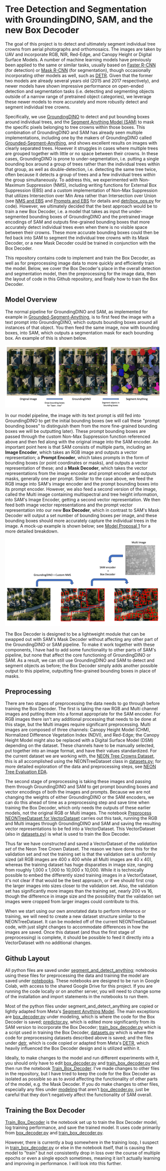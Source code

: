 # Tree Detection and Segmentation with GroundingDINO, SAM, and the new Box Decoder

The goal of this project is to detect and ultimately segment individual tree crowns from aerial photographs and orthomosaics. The images are taken by UAV and incorporate RGB, NIR, Red-Edge, and Canopy Height or Digital Surface Models. A number of machine learning models have previously been applied to the same or similar tasks, usually based on [Faster R-CNN](https://arxiv.org/abs/1506.01497) (for detection) or [Mask R-CNN](https://arxiv.org/abs/1703.06870) (for segmentation), though occasionally incorporating other models as well, such as [DETR](https://arxiv.org/abs/2005.12872). Given that the former two models are already several years old (2015 and 2017 respectively), and newer models have shown impressive performance on open-ended detection and segmentation tasks (i.e. detecting and segmenting objects outside of a narrow range of pretrained object categories), we leverage these newer models to more accurately and more robustly detect and segment individual tree crowns.

Specifically, we use [GroundingDINO](https://arxiv.org/abs/2303.05499) to detect and put bounding boxes around individual trees, and the [Segment Anything Model (SAM)](https://arxiv.org/abs/2304.02643) to mask the specific pixels belonging to tree crowns within those boxes. This combination of GroundingDINO and SAM has already seen multiple implementations, including one by the makers of GroundingDINO called [Grounded-Segment-Anything](https://github.com/IDEA-Research/Grounded-Segment-Anything), and shows excellent results on images with clearly separated trees. However it struggles in cases where multiple trees are grouped together with little or no space between their crowns. In these cases, GroundingDINO is prone to under-segmentation, i.e. putting a single bounding box around a group of trees rather than the individual trees within that group, as well as double-detection, i.e. detecting the same tree twice, often because it detects a group of trees and a few individual trees *within* the group simultaneously. To address this, we experimented with Non-Maximum Suppression (NMS), including writing functions for External Box Suppression (EBS) and a custom implementation of Non-Max Suppression that utilizes Intersection over Min Area rather than Intersection over Union (see [NMS and EBS](https://docs.google.com/presentation/d/1IE8CdFJMt3kXp-en5ic22ezSSFqznUxW/edit?usp=drive_link&ouid=106552303987763123522&rtpof=true&sd=true) and [Prompts and EBS](https://docs.google.com/presentation/d/1ZTPuxmEoRdACNqIhqQiUuiniLLlcaPw8/edit?usp=drive_link&ouid=106552303987763123522&rtpof=true&sd=true) for details and [detr/box_ops.py](segment_and_detect_anything/detr/box_ops.py) for code). However, we ultimately decided that the best approach would be to train a new Box Decoder, i.e. a model that takes as input the under-segmented bounding boxes of GroundingDINO and the pretrained image encodings of SAM and outputs fine-grained bounding boxes that more accurately detect individual trees even when there is no visible space between their crowns. These more accurate bounding boxes could then be fed back into SAM to segment the individual tree crowns with its Mask Decoder, or a new Mask Decoder could be trained in conjunction with the Box Decoder.

This repository contains code to implement and train the Box Decoder, as well as for preprocessing image data to more quickly and efficiently train the model. Below, we cover the Box Decoder's place in the overall detection and segmentation model, then the preprocessing for the image data, then the layout of code in this Github repository, and finally how to train the Box Decoder.

## Model Overview
The normal pipeline for GroundingDINO and SAM, as implemented for example in [Grounded-Segment-Anything](https://github.com/IDEA-Research/Grounded-Segment-Anything), is to first feed the image with a text prompt into GroundingDINO, which outputs bounding boxes around all instances of that object. You then feed the same image, now with bounding boxes, into SAM, which outputs a segmentation mask for each bounding box. An example of this is shown below.

![GroundingDINO to SAM pipeline](assets/GD_to_SAM.png)

In our model pipeline, the image with its text prompt is still fed into GroundingDINO to get the initial bounding boxes (we will call these "prompt bounding boxes" to distinguish them from the more fine-grained bounding boxes we will be outputting later). These prompt bounding boxes are passed through the custom Non-Max Suppression function referenced above and then fed along with the original image into the SAM encoder. An important point here is that SAM consists of multiple parts, including an **Image Encoder**, which takes an RGB image and outputs a vector representation; a **Prompt Encoder**, which takes prompts in the form of bounding boxes (or point coordinates or masks), and outputs a vector representation of these; and a **Mask Decoder**, which takes the vector representations from the image encoder and prompt encoder and outputs masks, generally one per prompt. Similar to the case above, we feed the RGB image into SAM's image encoder and the prompt bounding boxes into its prompt encoder. However, we also feed a second version of the image, called the Multi image containing multispectral and tree height information, into SAM's Image Encoder, getting a second vector representation. We then feed both image vector representations and the prompt vector representation into our new **Box Decoder**, which in contrast to SAM's Mask Decoder will output a set number of bounding boxes per image, and these bounding boxes should more accurately capture the individual trees in the image. A mock-up example is shown below; see [Model Proposal 1](https://docs.google.com/presentation/d/1tbC6FfCw6Pp0wTwrLycnM0lAzoDz5898/edit?usp=drive_link&ouid=106552303987763123522&rtpof=true&sd=true) for a more detailed breakdown.

![GroundingDINO to SAM to Box Decoder pipeline](assets/GD_to_SAM_to_BoxDecoder.png)

The Box Decoder is designed to be a lightweight module that can be swapped out with SAM's Mask Decoder without affecting any other part of the GroundingDINO or SAM pipeline. To make it work together with these components, I have had to add some functionality to other parts of SAM's pipeline, but none that affect the core functioning of GroundingDINO or SAM. As a result, we can still use GroundingDINO and SAM to detect and segment objects as before; the Box Decoder simply adds another possible output to this pipeline, outputting fine-grained bounding boxes in place of masks.

## Preprocessing
There are two stages of preprocessing the data needs to go through before training the Box Decoder. The first is taking the raw RGB and Multi channel images and putting them into a format appropriate for the SAM encoder. For RGB images there isn't any additional processing that needs to be done at this stage, but the Multi images require significant preprocessing. Multi images are composed of three channels: Canopy Height Model (CHM), Normalized Difference Vegetation Index (NDVI), and Red-Edge; the Canopy Height Model might also be replaced with a Digital Surface Model (DSM) depending on the dataset. These channels have to be manually selected, put together into an image format, and have their values standardized. For the current dataset we are working with, the [NEON Tree Crowns Dataset](https://github.com/weecology/NeonTreeEvaluation), this is all accomplished using the NEONTreeDataset class in [datasets.py](segment_and_detect_anything/datasets.py); for more detailed exploration of the data and preprocessing steps, see [NEON Tree Evaluation EDA](notebooks/NEON_Tree_Evaluation_EDA.ipynb).

The second stage of preprocessing is taking these images and passing them through GroundingDINO and SAM to get prompt bounding boxes and vector encodings of both the images and prompts. Because we are not changing the weights of either GroundingDINO or the SAM encoders, we can do this ahead of time as a preprocessing step and save time when training the Box Decoder, which only needs the outputs of these earlier models, not the original RGB or Multi images. The notebook [Preprocess NEONTreeDataset for VectorDataset](notebooks/Preprocess_NEONTreeDataset_for_VectorDataset.ipynb) carries out this task, running the RGB and Multi images through GroundingDINO and SAM and saving the resulting vector representations to be fed into a VectorDataset. This VectorDataset (also in [datasets.py](segment_and_detect_anything/datasets.py)) is what is used to train the Box Decoder.

Thus far we have constructed and saved a VectorDataset of the *validation set* of the Neon Tree Crown Dataset. The reason we have done this for the validation set and not the training set is that the validation set is uniformly sized (all RGB images are 400 x 400 while all Multi images are 40 x 40), whereas the training dataset has huge disparaties in image size, ranging from roughly 1,000 x 1,000 to 10,000 x 10,000. While it is technically possible to embed the differently sized training images in a VectorDataset, it's not clear if that would be the best approach, or if we should first crop the larger images into sizes closer to the validation set. Also, the validation set has significantly more images than the training set, nearly 200 vs 16, though the difference in image size and the possibility that the validation set images were cropped from larger images could contribute to this.

When we start using our own annotated data to perform inference or training, we will need to create a new dataset structure similar to the NEONTreeDataset. It can be modeled off of the current NEONTreeDataset code, with just slight changes to accommodate differences in how the images are saved. Once this dataset (and thus the first stage of preprocessing) is complete, it should be possible to feed it directly into a VectorDataset with no additional changes.

## Github Layout
All python files are saved under [segment_and_detect_anything](segment_and_detect_anything); notebooks using these files for preprocessing the data and training the model are saved under [notebooks](notebooks). These notebooks are designed to be run in Google Colab, with access to the shared Google Drive for this project. If you are running the code locally or on another server, you will need to change some of the installation and import statements in the notebooks to run them.

Most of the python files under segment_and_detect_anything are copied or lightly adapted from Meta's [Segment Anything Model](https://github.com/facebookresearch/segment-anything). The main exceptions are [box_decoder.py](segment_and_detect_anything/modeling/box_decoder.py) under modeling, which is where the code for the Box Decoder is saved; [predictor.py](segment_and_detect_anything/predictor.py), which is edited more significantly from its SAM version to incorporate the Box Decoder; [train_box_decoder.py](segment_and_detect_anything/train_box_decoder.py) which is a script used in training the Box Decoder, [datasets.py](segment_and_detect_anything/datasets.py) which is where the code for preprocessing datasets described above is saved; and the files under [detr](segment_and_detect_anything/detr), which is code copied or adapted from Meta's [DETR](https://github.com/facebookresearch/detr), which heavily influenced the Box Decoder design and is utilized within it.

Ideally, to make changes to the model and run different experiments with it, you should only have to edit [box_decoder.py](segment_and_detect_anything/modeling/box_decoder.py) and [train_box_decoder.py](segment_and_detect_anything/train_box_decoder.py) and then run the notebook [Train_Box_Decoder](notebooks/Train_Box_Decoder.ipynb). I've made changes to other files in the repository, but I have tried to keep the code for the Box Decoder as isolated as possible so as to avoid affecting the functionality of other parts of the model, e.g. the Mask Decoder. If you do make changes to other files, especially any files under [modeling](segment_and_detect_anything/modeling) that aren't [box_decoder.py](segment_and_detect_anything/modeling/box_decoder.py), just be careful that they don't negatively affect the functionality of SAM overall.

## Training the Box Decoder
[Train_Box_Decoder](notebooks/Train_Box_Decoder.ipynb) is the notebook set up to train the Box Decoder model, log training performance, and save the trained model. It uses code primarily from [box_decoder.py](segment_and_detect_anything/modeling/box_decoder.py) and [train_box_decoder.py](segment_and_detect_anything/train_box_decoder.py).

However, there is currently a bug somewhere in the training loop, I suspect in [train_box_decoder.py](segment_and_detect_anything/train_box_decoder.py) or else in the notebook itself, that is causing the model to "train" but not consistently drop in loss over the course of multiple epochs or even a single epoch sometimes, meaning it isn't actually learning and improving in performance. I will look into this further.